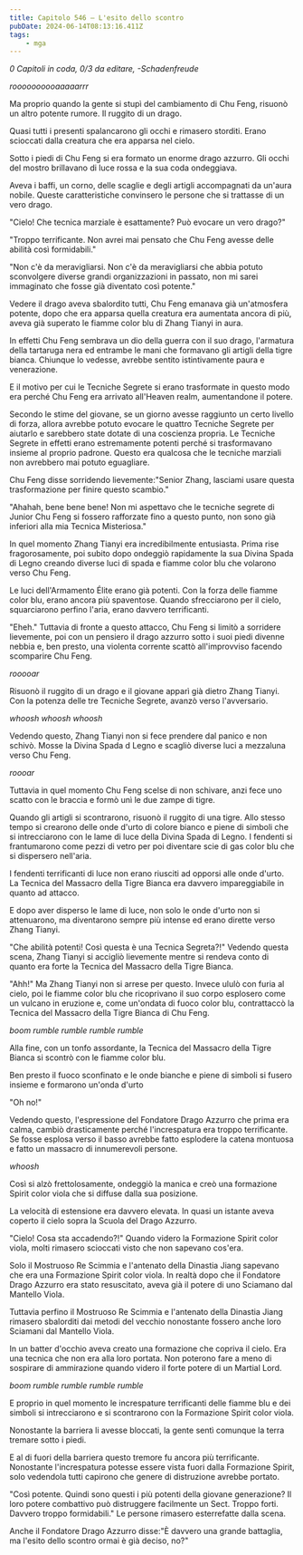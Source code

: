 ```yaml
---
title: Capitolo 546 – L'esito dello scontro
pubDate: 2024-06-14T08:13:16.411Z
tags:
    - mga
---
```



<em>0 Capitoli in coda, 0/3
da editare,
-Schadenfreude</em>


*roooooooooaaaaarrr*


Ma proprio quando la gente si stupì del cambiamento di Chu Feng, risuonò un altro potente rumore. Il ruggito di un drago.


Quasi tutti i presenti spalancarono gli occhi e rimasero storditi. Erano scioccati dalla creatura che era apparsa nel cielo.


Sotto i piedi di Chu Feng si era formato un enorme drago azzurro. Gli occhi del mostro brillavano di luce rossa e la sua coda ondeggiava.


Aveva i baffi, un corno, delle scaglie e degli artigli accompagnati da un'aura nobile. Queste caratteristiche convinsero le persone che si trattasse di un vero drago.


"Cielo! Che tecnica marziale è esattamente? Può evocare un vero drago?"


"Troppo terrificante. Non avrei mai pensato che Chu Feng avesse delle abilità così formidabili."


"Non c'è da meravigliarsi. Non c'è da meravigliarsi che abbia potuto sconvolgere diverse grandi organizzazioni in passato, non mi sarei immaginato che fosse già diventato così potente."


Vedere il drago aveva sbalordito tutti, Chu Feng emanava già un'atmosfera potente, dopo che era apparsa quella creatura era aumentata ancora di più, aveva già superato le fiamme color blu di Zhang Tianyi in aura.


In effetti Chu Feng sembrava un dio della guerra con il suo drago, l'armatura della tartaruga nera ed entrambe le mani che formavano gli artigli della tigre bianca. Chiunque lo vedesse, avrebbe sentito istintivamente paura e venerazione.


E il motivo per cui le Tecniche Segrete si erano trasformate in questo modo era perché Chu Feng era arrivato all'Heaven realm, aumentandone il potere.


Secondo le stime del giovane, se un giorno avesse raggiunto un certo livello di forza, allora avrebbe potuto evocare le quattro Tecniche Segrete per aiutarlo e sarebbero state dotate di una coscienza propria. Le Tecniche Segrete in effetti erano estremamente potenti perché si trasformavano insieme al proprio padrone. Questo era qualcosa che le tecniche marziali non avrebbero mai potuto eguagliare.


Chu Feng disse sorridendo lievemente:"Senior Zhang, lasciami usare questa trasformazione per finire questo scambio."


"Ahahah, bene bene bene! Non mi aspettavo che le tecniche segrete di Junior Chu Feng si fossero rafforzate fino a questo punto, non sono già inferiori alla mia Tecnica Misteriosa."


In quel momento Zhang Tianyi era incredibilmente entusiasta. Prima rise fragorosamente, poi subito dopo ondeggiò rapidamente la sua Divina Spada di Legno creando diverse luci di spada e fiamme color blu che volarono verso Chu Feng.


Le luci dell'Armamento Élite erano già potenti. Con la forza delle fiamme color blu, erano ancora più spaventose. Quando sfrecciarono per il cielo, squarciarono perfino l'aria, erano davvero terrificanti.


"Eheh." Tuttavia di fronte a questo attacco, Chu Feng si limitò a sorridere lievemente, poi con un pensiero il drago azzurro sotto i suoi piedi divenne nebbia e, ben presto, una violenta corrente scattò all'improvviso facendo scomparire Chu Feng.


*rooooar*


Risuonò il ruggito di un drago e il giovane apparì già dietro Zhang Tianyi. Con la potenza delle tre Tecniche Segrete, avanzò verso l'avversario.


*whoosh whoosh whoosh*


Vedendo questo, Zhang Tianyi non si fece prendere dal panico e non schivò. Mosse la Divina Spada d Legno e scagliò diverse luci a mezzaluna verso Chu Feng.


*roooar*


Tuttavia in quel momento Chu Feng scelse di non schivare, anzi fece uno scatto con le braccia e formò unì le due zampe di tigre.


Quando gli artigli si scontrarono, risuonò il ruggito di una tigre. Allo stesso tempo si crearono delle onde d'urto di colore bianco e piene di simboli che si intrecciarono con le lame di luce della Divina Spada di Legno. I fendenti si frantumarono come pezzi di vetro per poi diventare scie di gas color blu che si dispersero nell'aria.


I fendenti terrificanti di luce non erano riusciti ad opporsi alle onde d'urto. La Tecnica del Massacro della Tigre Bianca era davvero impareggiabile in quanto ad attacco.


E dopo aver disperso le lame di luce, non solo le onde d'urto non si attenuarono, ma diventarono sempre più intense ed erano dirette verso Zhang Tianyi.


"Che abilità potenti! Così questa è una Tecnica Segreta?!" Vedendo questa scena, Zhang Tianyi si accigliò lievemente mentre si rendeva conto di quanto era forte la Tecnica del Massacro della Tigre Bianca.


"Ahh!" Ma Zhang Tianyi non si arrese per questo. Invece ululò con furia al cielo, poi le fiamme color blu che ricoprivano il suo corpo esplosero come un vulcano in eruzione e, come un'ondata di fuoco color blu, contrattaccò la Tecnica del Massacro della Tigre Bianca di Chu Feng.


*boom rumble rumble rumble rumble*


Alla fine, con un tonfo assordante, la Tecnica del Massacro della Tigre Bianca si scontrò con le fiamme color blu.


Ben presto il fuoco sconfinato e le onde bianche e piene di simboli si fusero insieme e formarono un'onda d'urto


"Oh no!"


Vedendo questo, l'espressione del Fondatore Drago Azzurro che prima era calma, cambiò drasticamente perché l'increspatura era troppo terrificante. Se fosse esplosa verso il basso avrebbe fatto esplodere la catena montuosa e fatto un massacro di innumerevoli persone.


*whoosh*


Così si alzò frettolosamente, ondeggiò la manica e creò una formazione Spirit color viola che si diffuse dalla sua posizione.


La velocità di estensione era davvero elevata. In quasi un istante aveva coperto il cielo sopra la Scuola del Drago Azzurro.


"Cielo! Cosa sta accadendo?!" Quando videro la Formazione Spirit color viola, molti rimasero scioccati visto che non sapevano cos'era.


Solo il Mostruoso Re Scimmia e l'antenato della Dinastia Jiang sapevano che era una Formazione Spirit color viola. In realtà dopo che il Fondatore Drago Azzurro era stato resuscitato, aveva già il potere di uno Sciamano dal Mantello Viola.


Tuttavia perfino il Mostruoso Re Scimmia e l'antenato della Dinastia Jiang rimasero sbalorditi dai metodi del vecchio nonostante fossero anche loro Sciamani dal Mantello Viola.


In un batter d'occhio aveva creato una formazione che copriva il cielo. Era una tecnica che non era alla loro portata. Non poterono fare a meno di sospirare di ammirazione quando videro il forte potere di un Martial Lord.


*boom rumble rumble rumble rumble*


E proprio in quel momento le increspature terrificanti delle fiamme blu e dei simboli si intrecciarono e si scontrarono con la Formazione Spirit color viola.


Nonostante la barriera li avesse bloccati, la gente sentì comunque la terra tremare sotto i piedi.


E al di fuori della barriera questo tremore fu ancora più terrificante. Nonostante l'increspatura potesse essere vista fuori dalla Formazione Spirit, solo vedendola tutti capirono che genere di distruzione avrebbe portato.


"Così potente. Quindi sono questi i più potenti della giovane generazione? Il loro potere combattivo può distruggere facilmente un Sect. Troppo forti. Davvero troppo formidabili." Le persone rimasero esterrefatte dalla scena.


Anche il Fondatore Drago Azzurro disse:"È davvero una grande battaglia, ma l'esito dello scontro ormai è già deciso, no?"
                                


                                



